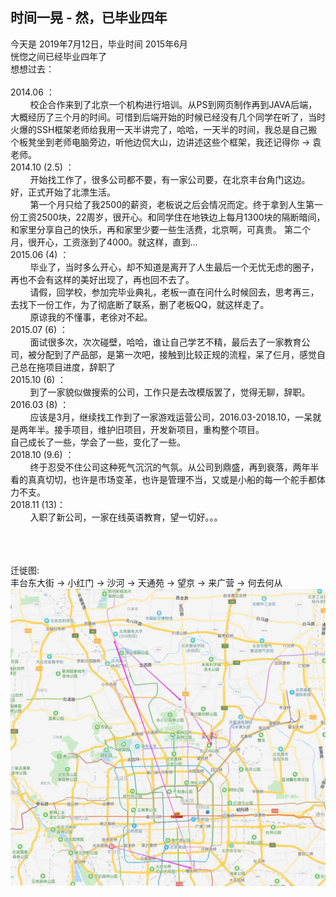 [prop:title]: 时间一晃-毕业四年
[prop:date]: 2019年07月12日
[prop:tags]: life

## 时间一晃 - 然，已毕业四年<br>
今天是 2019年7月12日，毕业时间 2015年6月<br>
恍惚之间已经毕业四年了<br>
想想过去：<br><br>
2014.06 ：<br>
&nbsp;&nbsp;&nbsp;&nbsp;&nbsp;&nbsp;&nbsp;&nbsp;校企合作来到了北京一个机构进行培训。从PS到网页制作再到JAVA后端，大概经历了三个月的时间。可惜到后端开始的时候已经没有几个同学在听了，当时火爆的SSH框架老师给我用一天半讲完了，哈哈，一天半的时间，我总是自己搬个板凳坐到老师电脑旁边，听他边侃大山，边讲述这些个框架，我还记得你 -> 袁老师。<br>
2014.10 (2.5) ：<br>
&nbsp;&nbsp;&nbsp;&nbsp;&nbsp;&nbsp;&nbsp;&nbsp;开始找工作了，很多公司都不要，有一家公司要，在北京丰台角门这边。好，正式开始了北漂生活。<br>
&nbsp;&nbsp;&nbsp;&nbsp;&nbsp;&nbsp;&nbsp;&nbsp;第一个月只给了我2500的薪资，老板说之后会情况而定。终于拿到人生第一份工资2500块，22周岁，很开心。和同学住在地铁边上每月1300块的隔断暗间，和家里分享自己的快乐，再和家里少要一些生活费，北京啊，可真贵。
第二个月，很开心，工资涨到了4000。就这样，直到...<br>
2015.06 (4) ：<br>
&nbsp;&nbsp;&nbsp;&nbsp;&nbsp;&nbsp;&nbsp;&nbsp;毕业了，当时多么开心，却不知道是离开了人生最后一个无忧无虑的圈子，再也不会有这样的美好出现了，再也回不去了。<br>
&nbsp;&nbsp;&nbsp;&nbsp;&nbsp;&nbsp;&nbsp;&nbsp;请假，回学校，参加完毕业典礼，老板一直在问什么时候回去，思考再三，去找下一份工作，为了彻底断了联系，删了老板QQ，就这样走了。<br>
&nbsp;&nbsp;&nbsp;&nbsp;&nbsp;&nbsp;&nbsp;&nbsp;原谅我的不懂事，老徐对不起。<br>
2015.07 (6) ：<br>
&nbsp;&nbsp;&nbsp;&nbsp;&nbsp;&nbsp;&nbsp;&nbsp;面试很多次，次次碰壁，哈哈，谁让自己学艺不精，最后去了一家教育公司，被分配到了产品部，是第一次吧，接触到比较正规的流程，呆了仨月，感觉自己总在拖项目进度，辞职了<br>
2015.10 (6) ：<br>
&nbsp;&nbsp;&nbsp;&nbsp;&nbsp;&nbsp;&nbsp;&nbsp;到了一家貌似做搜索的公司，工作只是去改模版罢了，觉得无聊，辞职。<br>
2016.03 (8) ：<br>
&nbsp;&nbsp;&nbsp;&nbsp;&nbsp;&nbsp;&nbsp;&nbsp;应该是3月，继续找工作到了一家游戏运营公司，2016.03-2018.10，一呆就是两年半。接手项目，维护旧项目，开发新项目，重构整个项目。<br>
自己成长了一些，学会了一些，变化了一些。<br>
2018.10 (9.6) ：<br>
&nbsp;&nbsp;&nbsp;&nbsp;&nbsp;&nbsp;&nbsp;&nbsp;终于忍受不住公司这种死气沉沉的气氛。从公司到鼎盛，再到衰落，两年半看的真真切切，也许是市场变革，也许是管理不当，又或是小船的每一个舵手都体力不支。<br>
2018.11 (13)：<br>
&nbsp;&nbsp;&nbsp;&nbsp;&nbsp;&nbsp;&nbsp;&nbsp;入职了新公司，一家在线英语教育，望一切好。。。

<br><br><br>
迁徙图:<br>
丰台东大街 -> 小红门 -> 沙河 -> 天通苑 -> 望京 -> 来广营 -> 何去何从<br>
<img src='https://raw.githubusercontent.com/qq443672581/qq443672581.github.io/master/imgs/迁徙图.jpg' />



